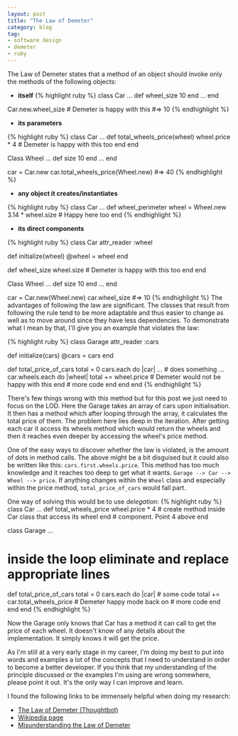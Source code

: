 ```yaml
---
layout: post
title: "The Law of Demeter"
category: blog
tag:
- software design
- demeter
- ruby
---
```


The Law of Demeter states that a method of an object should invoke only the methods of the following objects:

- **itself**
{% highlight ruby %}
class Car
  ...
  def wheel_size
    10
  end
  ...
end

Car.new.wheel_size # Demeter is happy with this
#=> 10
{% endhighlight %}
<br/>

- **its parameters**

{% highlight ruby %}
class Car
...
  def total_wheels_price(wheel)
    wheel.price * 4 # Demeter is happy with this too
  end
end

Class Wheel
  ...
  def size
    10
  end
  ...
end

car = Car.new
car.total_wheels_price(Wheel.new)
#=> 40
{% endhighlight %}
<br/>

- **any object it creates/instantiates**

{% highlight ruby %}
class Car
...
def wheel_perimeter
  wheel = Wheel.new
  3.14 * wheel.size # Happy here too
end
{% endhighlight %}
<br/>

- **its direct components**

{% highlight ruby %}
class Car
  attr_reader :wheel

  def initialize(wheel)
    @wheel = wheel
  end

  def wheel_size
    wheel.size # Demeter is happy with this too
  end
end

Class Wheel
  ...
  def size
    10
  end
  ...
end

car = Car.new(Wheel.new)
car.wheel_size
#=> 10
{% endhighlight %}
The advantages of following the law are significant. The classes that result from following the rule tend to be more adaptable and thus easier to change as well as to move around since they have less dependencies. To demonstrate what I mean by that, I'll give you an example that violates the law:
<br/>

{% highlight ruby %}
class Garage
  attr_reader :cars

  def initialize(cars)
    @cars = cars
  end

  def total_price_of_cars
    total = 0
    cars.each do |car|
      ...
      # does something
      ...
      car.wheels.each do |wheel|
        total += wheel.price  # Demeter would not be happy with this
      end
      # more code
    end
  end
end
{% endhighlight %}


There's few things wrong with this method but for this post we just need to focus on the LOD. Here the Garage takes an array of cars upon initialisation. It then has a method which after looping through the array, it calculates the total price of them. The problem here lies deep in the iteration. After getting each car it access its wheels method which would return the wheels and then it reaches even deeper by accessing the wheel's price method.

One of the easy ways to discover whether the law is violated, is the amount of dots in method calls. The above might be a bit disguised but it could also be written like this: `cars.first.wheels.price`.
This method has too much knowledge and it reaches too deep to get what it wants.
`Garage --> Car --> Wheel --> price`.
If anything changes within the `Wheel` class and especially within the price method, `total_price_of_cars` would fall part.

One way of solving this would be to use *delegation*:
{% highlight ruby %}
class Car
  ...
  def total_wheels_price
    wheel.price * 4 # create method inside Car class that access its wheel
  end              # component. Point 4 above
end

class Garage
  ...
  # inside the loop eliminate and replace appropriate lines
  def total_price_of_cars
    total = 0
    cars.each do |car|
      # some code
        total += car.total_wheels_price  # Demeter happy mode back on
      # more code
    end
  end
end
{% endhighlight %}

Now the Garage only knows that Car has a method it can call to get the price of each wheel. It doesn't know of any details about the implementation. It simply knows it will get the price.

As I'm still at a very early stage in my career, I'm doing my best to put into words and examples a lot of the concepts that I need to understand in order to become a better developer. If you think that my understanding of the principle discussed or the examples I'm using are wrong somewhere, please point it out. It's the only way I can improve and learn.

I found the following links to be immensely helpful when doing my research:

- [The Law of Demeter (Thoughtbot)](https://www.youtube.com/watch?v=RwO7SdSP_E8&list=PL8tzorAO7s0jx03fMEzVzsq-zNHOWHvSZ&index=18)
- [Wikipedia page](https://en.wikipedia.org/wiki/Law_of_Demeter)
- [Misunderstanding the Law of Demeter](http://www.dan-manges.com/blog/37)

